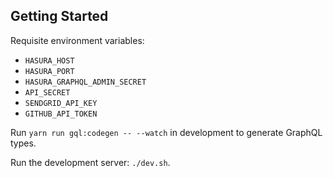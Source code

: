 ## Getting Started

Requisite environment variables:

- `HASURA_HOST`
- `HASURA_PORT`
- `HASURA_GRAPHQL_ADMIN_SECRET`
- `API_SECRET`
- `SENDGRID_API_KEY`
- `GITHUB_API_TOKEN`

Run `yarn run gql:codegen -- --watch` in development to generate GraphQL types.

Run the development server: `./dev.sh`.

